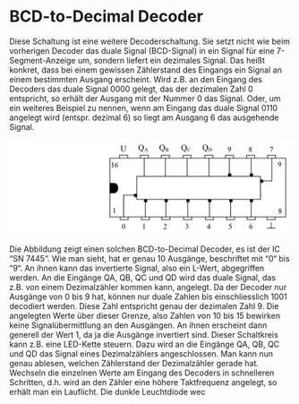 # BCD-to-Decimal Decoder

Diese Schaltung ist eine weitere Decoderschaltung. Sie setzt nicht wie beim vorherigen Decoder das duale Signal (BCD-Signal) in ein Signal für eine 7-Segment-Anzeige um, sondern liefert ein dezimales Signal. Das heißt konkret, dass bei einem gewissen Zählerstand des Eingangs ein Signal an einem bestimmten Ausgang erscheint. Wird z.B. an den Eingang des Decoders das duale Signal 0000 gelegt, das der dezimalen Zahl 0 entspricht, so erhält der Ausgang mit der Nummer 0 das Signal. Oder, um ein weiteres Beispiel zu nennen, wenn am Eingang das duale Signal 0110 angelegt wird (entspr. dezimal 6) so liegt am Ausgang 6 das ausgehende Signal.

![schaltung](img01.png)

Die Abbildung zeigt einen solchen BCD-to-Decimal Decoder, es ist der IC “SN 7445“. Wie man sieht, hat er genau 10 Ausgänge, beschriftet mit “0“ bis “9“. An ihnen kann das invertierte Signal, also ein L-Wert, abgegriffen werden. An die Eingänge QA, QB, QC und QD wird das duale Signal, das z.B. von einem Dezimalzähler kommen kann, angelegt.
Da der Decoder nur Ausgänge von 0 bis 9 hat, können nur duale Zahlen bis einschliesslich 1001 decodiert werden. Diese Zahl entspricht genau der dezimalen Zahl 9. Die angelegten Werte über dieser Grenze, also Zahlen von 10 bis 15 bewirken keine Signalübermittlung an den Ausgängen. An ihnen erscheint dann generell der Wert 1, da ja die Ausgänge invertiert sind.
Dieser Schaltkreis kann z.B. eine LED-Kette steuern. Dazu wird an die Eingänge QA, QB, QC und QD das Signal eines Dezimalzählers angeschlossen. Man kann nun genau ablesen, welchen Zählerstand der Dezimalzähler gerade hat. Wechseln die einzelnen Werte am Eingang des Decoders in schnelleren Schritten, d.h. wird an den Zähler eine höhere Taktfrequenz angelegt, so erhält man ein Lauflicht. Die dunkle Leuchtdiode wec